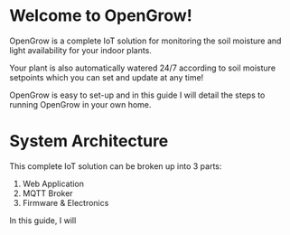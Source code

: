 # Welcome to OpenGrow!

OpenGrow is a complete IoT solution for monitoring the soil moisture and light availability for your indoor plants.

Your plant is also automatically watered 24/7 according to soil moisture setpoints which you can set and update at any time!

OpenGrow is easy to set-up and in this guide I will detail the steps to running OpenGrow in your own home.

# System Architecture

This complete IoT solution can be broken up into 3 parts:
1. Web Application
2. MQTT Broker
3. Firmware & Electronics

In this guide, I will 
